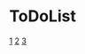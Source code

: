 # ToDoList


[1](https://user-images.githubusercontent.com/57033191/226294490-51800fbb-e0c0-4f07-ba7a-18a1cdd3010f.png)
[2](https://user-images.githubusercontent.com/57033191/226294692-434e354f-3218-4e93-9a07-13f71bdd45db.png)
[3](https://user-images.githubusercontent.com/57033191/226294770-b98ea1a9-9488-4adc-a4d0-ac33494de6cf.png)
